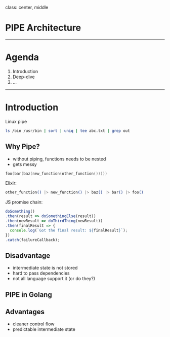 class: center, middle

# PIPE Architecture

---

# Agenda

1. Introduction
2. Deep-dive
3. ...

---

# Introduction

Linux pipe
```bash
ls /bin /usr/bin | sort | uniq | tee abc.txt | grep out
```

## Why Pipe?

- without piping, functions needs to be nested
- gets messy
```go
foo(bar(baz(new_function(other_function()))))
```

Elixir:
```elixir
other_function() |> new_function() |> baz() |> bar() |> foo()
```

JS promise chain:

```js
doSomething()
.then(result => doSomethingElse(result))
.then(newResult => doThirdThing(newResult))
.then(finalResult => {
  console.log(`Got the final result: ${finalResult}`);
})
.catch(failureCallback);
```

## Disadvantage

- intermediate state is not stored
- hard to pass dependencies
- not all language support it (or do they?)

## PIPE in Golang

## Advantages

- cleaner control flow
- predictable intermediate state
